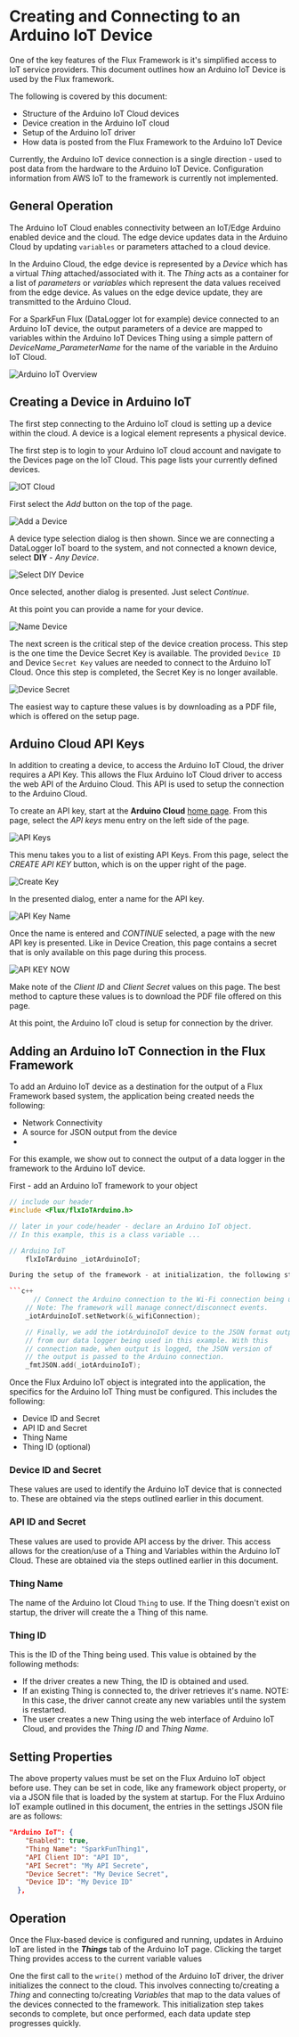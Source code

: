 # Creating and Connecting to an Arduino IoT Device

One of the key features of the Flux Framework is it's simplified access to IoT service providers. This document outlines how an Arduino IoT Device is used by the Flux framework.

The following is covered by this document:

* Structure of the Arduino IoT Cloud devices
* Device creation in the Arduino IoT cloud
* Setup of the Arduino IoT driver
* How data is posted from the Flux Framework to the Arduino IoT Device

Currently, the Arduino IoT device connection is a single direction - used to post data from the hardware to the Arduino IoT Device. Configuration information from AWS IoT to the framework is currently not implemented.

## General Operation

The Arduino IoT Cloud enables connectivity between an IoT/Edge Arduino enabled device and the cloud. The edge device updates data in the Arduino Cloud by updating `variables` or parameters attached to a cloud device.

In the Arduino Cloud, the edge device is represented by a *Device* which has a virtual *Thing* attached/associated with it. The *Thing* acts as a container for a list of *parameters* or *variables* which represent the data values received from the edge device. As values on the edge device update, they are transmitted to the Arduino Cloud.

For a SparkFun Flux (DataLogger Iot for example) device connected to an Arduino IoT device, the output parameters of a device are mapped to variables within the Arduino IoT Devices Thing using a simple pattern of *DeviceName*_*ParameterName* for the name of the variable in the Arduino IoT Cloud.

![Arduino IoT Overview](images/aiot_overview.png)

## Creating a Device in Arduino IoT

The first step connecting to the Arduino IoT cloud is setting up a device within the cloud. A device is a logical element represents a physical device.

The first step is to login to your Arduino IoT cloud account and navigate to the Devices page on the IoT Cloud. This page lists your currently defined devices.

![IOT Cloud](images/aiot_cloud_sel.png)

First select the *Add* button on the top of the page.

![Add a Device](images/aiot_dev_add.png)

A device type selection dialog is then shown. Since we are connecting a DataLogger IoT board to the system, and not connected a known device, select **DIY** - *Any Device*.

![Select DIY Device](images/aiot_dev_setup_sel.png)

Once selected, another dialog is presented. Just select *Continue*.

At this point you can provide a name for your device.

![Name Device](images/aiot_dev_name.png)

The next screen is the critical step of the device creation process. This step is the one time the Device Secret Key is available. The provided ```Device ID``` and Device ```Secret Key``` values are needed to connect to the Arduino IoT Cloud. Once this step is completed, the Secret Key is no longer available.

![Device Secret](images/aiot_dev_secrets.png)

The easiest way to capture these values is by downloading as a PDF file, which is offered on the setup page.  

## Arduino Cloud API Keys

In addition to creating a device, to access the Arduino IoT Cloud, the driver requires a API Key. This allows the Flux Arduino IoT Cloud driver to access the web API of the Arduino Cloud. This API is used to setup the connection to the Arduino Cloud.

To create an API key, start at the **Arduino Cloud** [home page](https://cloud.arduino.cc/home/). From this page, select the *API keys* menu entry on the left side of the page.

![API Keys](images/aiot_cloud_api-k.png)

This menu takes you to a list of existing API Keys. From this page, select the *CREATE API KEY* button, which is on the upper right of the page.

![Create Key](images/aiot_cloud_create_key.png)

In the presented dialog, enter a name for the API key.

![API Key Name](images/aiot_cloud_key_name.png)

Once the name is entered and *CONTINUE* selected, a page with the new API key is presented. Like in Device Creation, this page contains a secret that is only available on this page during this process.

![API KEY NOW](images/aiot_cloud_key_secret.png)

Make note of the *Client ID* and *Client Secret* values on this page. The best method to capture these values is to download the PDF file offered on this page.  

At this point, the Arduino IoT cloud is setup for connection by the driver.

## Adding an Arduino IoT Connection in the Flux Framework

To add an Arduino IoT device as a destination for the output of a Flux Framework based system, the application being created needs the following:

* Network Connectivity
* A source for JSON output from the device
*

For this example, we show out to connect the output of a data logger in the framework to the Arduino IoT device.

First - add an Arduino IoT framework to your object

```c++
// include our header
#include <Flux/flxIoTArduino.h>

// later in your code/header - declare an Arduino IoT object. 
// In this example, this is a class variable ...

// Arduino IoT
    flxIoTArduino _iotArduinoIoT;

During the setup of the framework - at initialization, the following steps finish the basic setup of the Arduino IoT object.

```c++
      // Connect the Arduino connection to the Wi-Fi connection being used.
    // Note: The framework will manage connect/disconnect events.
    _iotArduinoIoT.setNetwork(&_wifiConnection);

    // Finally, we add the iotArduinoIoT device to the JSON format output
    // from our data logger being used in this example. With this
    // connection made, when output is logged, the JSON version of
    // the output is passed to the Arduino connection.
    _fmtJSON.add(_iotArduinoIoT);
```

Once the Flux Arduino IoT object is integrated into the application, the specifics for the Arduino IoT Thing must be configured. This includes the following:

* Device ID and Secret
* API ID and Secret
* Thing Name
* Thing ID (optional)

### Device ID and Secret

These values are used to identify the Arduino IoT device that is connected to. These are obtained via the steps outlined earlier in this document.

### API ID and Secret

These values are used to provide API access by the driver. This access allows for the creation/use of a Thing and Variables within the Arduino IoT Cloud. These are obtained via the steps outlined earlier in this document.

### Thing Name

The name of the Arduino Iot Cloud ```Thing``` to use. If the Thing doesn't exist on startup, the driver will create the a Thing of this name.

### Thing ID

This is the ID of the Thing being used. This value is obtained by the following methods:

* If the driver creates a new Thing, the ID is obtained and used.
* If an existing Thing is connected to, the driver retrieves it's name. NOTE: In this case, the driver cannot create any new variables until the system is restarted.
* The user creates a new Thing using the web interface of Arduino IoT Cloud, and provides the *Thing ID* and *Thing Name*.

## Setting Properties

The above property values must be set on the Flux Arduino IoT object before use. They can be set in code, like any framework object property, or via a JSON file that is loaded by the system at startup. For the Flux Arduino IoT example outlined in this document, the entries in the settings JSON file are as follows:

```json
"Arduino IoT": {
    "Enabled": true,
    "Thing Name": "SparkFunThing1",
    "API Client ID": "API ID",
    "API Secret": "My API Secrete",
    "Device Secret": "My Device Secret",
    "Device ID": "My Device ID"            
  },
```

## Operation

Once the Flux-based device is configured and running, updates in Arduino IoT are listed in the ***Things*** tab of the Arduino IoT page. Clicking the target Thing provides access to the current variable values

One the first call to the ```write()``` method of the Arduino IoT driver, the driver initializes the connect to the cloud. This involves connecting to/creating a *Thing* and connecting to/creating *Variables* that map to the data values of the devices connected to the framework. This initialization step takes seconds to complete, but once performed, each data update step progresses quickly.
